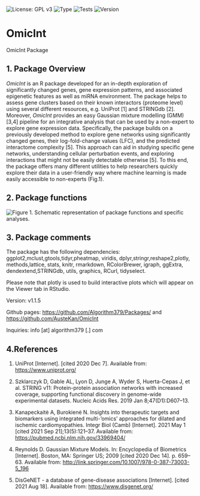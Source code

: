 ![License: GPL v3](https://img.shields.io/badge/License-GPLv3-blue.svg)
![Type](https://img.shields.io/badge/pharma%20-research-brightgreen)
![Tests](https://img.shields.io/badge/R--CMD--check%20-Pass-green)
![Version](https://img.shields.io/badge/Release-V1.1.5-orange)


# OmicInt
OmicInt Package


## 1. Package Overview

*OmicInt* is an R package developed for an in-depth exploration of significantly changed genes, gene expression patterns, and associated epigenetic features as well as miRNA environment. The package helps to assess gene clusters based on their known interactors (proteome level) using several different resources, e.g. UniProt [1] and STRINGdb [2]. Moreover, *OmicInt* provides an easy Gaussian mixture modelling (GMM) [3,4] pipeline for an integrative analysis that can be used by a non-expert to explore gene expression data. Specifically, the package builds on a previously developed method to explore gene networks using significantly changed genes, their log-fold-change values (LFC), and the predicted interactome complexity [5]. This approach can aid in studying specific gene networks, understanding cellular perturbation events, and exploring interactions that might not be easily detectable otherwise [5]. To this end, the package offers many different utilities to help researchers quickly explore their data in a user-friendly way where machine learning is made easily accessible to non-experts (Fig.1).

## 2. Package functions

![**Figure 1**. Schematic representation of package functions and specific analyses.](Images/Figure1.jpg)

## 3. Package comments

The package has the following dependencies: ggplot2,mclust,gtools,tidyr,pheatmap, viridis, dplyr,stringr,reshape2,plotly, methods,lattice, stats, knitr, rmarkdown, RColorBrewer, igraph, ggExtra, dendextend,STRINGdb, utils, graphics, RCurl, tidyselect.

Please note that plotly is used to build interactive plots which will appear on the Viewer tab in RStudio.

Version: v1.1.5

Github pages: https://github.com/Algorithm379/Packages/ and https://github.com/AusteKan/OmicInt

Inquiries: info [at] algorithm379 [.] com


## 4.References


1. 	UniProt [Internet]. [cited 2020 Dec 7]. Available from: https://www.uniprot.org/

2. 	Szklarczyk D, Gable AL, Lyon D, Junge A, Wyder S, Huerta-Cepas J, et al. STRING v11: Protein-protein association networks with increased coverage, supporting functional discovery in genome-wide experimental datasets. Nucleic Acids Res. 2019 Jan 8;47(D1):D607–13.

3. 	Kanapeckaitė A, Burokienė N. Insights into therapeutic targets and biomarkers using integrated multi-’omics’ approaches for dilated and ischemic cardiomyopathies. Integr Biol (Camb) [Internet]. 2021 May 1 [cited 2021 Sep 21];13(5):121–37. Available from: https://pubmed.ncbi.nlm.nih.gov/33969404/

4. 	Reynolds D. Gaussian Mixture Models. In: Encyclopedia of Biometrics [Internet]. Boston, MA: Springer US; 2009 [cited 2020 Dec 14]. p. 659–63. Available from: http://link.springer.com/10.1007/978-0-387-73003-5_196

5. 	DisGeNET - a database of gene-disease associations [Internet]. [cited 2021 Aug 18]. Available from: https://www.disgenet.org/



